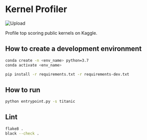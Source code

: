 # Kernel Profiler

![Upload](https://github.com/harupy/kernel-profiler/workflows/Upload/badge.svg)

Profile top scoring public kernels on Kaggle.

## How to create a development environment

```bash
conda create -n <env_name> python=3.7
conda activate <env_name>

pip install -r requirements.txt -r requirements-dev.txt
```

## How to run

```bash
python entrypoint.py -s titanic
```

## Lint

```bash
flake8 .
black --check .
```
